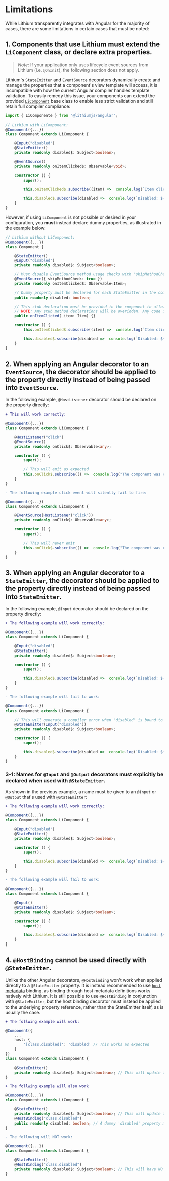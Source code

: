 # Limitations

While Lithium transparently integrates with Angular for the majority of cases, there are some limitations in certain cases that must be noted:

## **1. Components that use Lithium must extend the ```LiComponent``` class, or declare extra properties.**

> _Note_: If your application only uses lifecycle event sources from Lithium (i.e. `@OnInit`), the following section does not apply.

Lithium's ```StateEmitter``` and ```EventSource``` decorators dynamically create and manage the properties that a component's view template will access, it is incompatible with how the current Angular compiler handles template validation. To easily remedy this issue, your components can extend the provided [```LiComponent```](/docs/api-reference.md#licomponent) base class to enable less strict validation and still retain full compiler compliance:

```ts
import { LiComponente } from "@lithiumjs/angular";

// Lithium with LiComponent:
@Component({...})
class Component extends LiComponent {

    @Input("disabled")
    @StateEmitter()
    private readonly disabled$: Subject<boolean>;

    @EventSource()
    private readonly onItemClicked$: Observable<void>;

    constructor () {
        super();

        this.onItemClicked$.subscribe((item) =>  console.log(`Item clicked: ${item.name}`));

        this.disabled$.subscribe(disabled =>  console.log(`Disabled: ${disabled}`));
    }
}
```

However, if using ```LiComponent``` is not possible or desired in your configuration, you **must** instead declare dummy properties, as illustrated in the example below:

```ts
// Lithium without LiComponent:
@Component({...})
class Component {

    @StateEmitter()
    @Input("disabled")
    private readonly disabled$: Subject<boolean>;

    // Must disable EventSource method usage checks with "skipMethodCheck: true"
    @EventSource({ skipMethodCheck: true })
    private readonly onItemClicked$: Observable<Item>;

    // Dummy property must be declared for each StateEmitter in the component.
    public readonly disabled: boolean;

    // This stub declaration must be provided in the component to allow onItemClicked$ to emit when called
    // NOTE: Any stub method declarations will be overidden. Any code inside this stub declaration will not be executed.
    public onItemClicked(_item: Item) {}

    constructor () {
        this.onItemClicked$.subscribe((item) =>  console.log(`Item clicked: ${item.name}`));

        this.disabled$.subscribe(disabled =>  console.log(`Disabled: ${disabled}`));
    }
}
```

## **2. When applying an Angular decorator to an ```EventSource```, the decorator should be applied to the property directly instead of being passed into ```EventSource```.**

In the following example, ```@HostListener``` decorator should be declared on the property directly:

```diff
+ This will work correctly:
```

```ts
@Component({...})
class Component extends LiComponent {

    @HostListener("click")
    @EventSource()
    private readonly onClick$: Observable<any>;

    constructor () {
        super();

        // This will emit as expected
        this.onClick$.subscribe(() =>  console.log("The component was clicked."));
    }
}
```

```diff
- The following example click event will silently fail to fire:
```

```ts
@Component({...})
class Component extends LiComponent {

    @EventSource(HostListener("click"))
    private readonly onClick$: Observable<any>;

    constructor () {
        super();

        // This will never emit
        this.onClick$.subscribe(() =>  console.log("The component was clicked."));
    }
}
```

## **3. When applying an Angular decorator to a ```StateEmitter```, the decorator should be applied to the property directly instead of being passed into ```StateEmitter```.**

In the following example, ```@Input``` decorator should be declared on the property directly:

```diff
+ The following example will work correctly:
```

```ts
@Component({...})
class Component extends LiComponent {

    @Input("disabled")
    @StateEmitter()
    private readonly disabled$: Subject<boolean>;

    constructor () {
        super();

        this.disabled$.subscribe(disabled =>  console.log(`Disabled: ${disabled}`));
    }
}
```

```diff
- The following example will fail to work:
```

```ts
@Component({...})
class Component extends LiComponent {

    // This will generate a compiler error when "disabled" is bound to in a template.
    @StateEmitter(Input("disabled"))
    private readonly disabled$: Subject<boolean>;

    constructor () {
        super();

        this.disabled$.subscribe(disabled =>  console.log(`Disabled: ${disabled}`));
    }
}
```

### **3-1: Names for `@Input` and `@Output` decorators must explicitly be declared when used with `@StateEmitter`.**

As shown in the previous example, a name must be given to an `@Input` or `@Output` that's used with `@StateEmitter`:

```diff
+ The following example will work correctly:
```

```ts
@Component({...})
class Component extends LiComponent {

    @Input("disabled")
    @StateEmitter()
    private readonly disabled$: Subject<boolean>;

    constructor () {
        super();

        this.disabled$.subscribe(disabled =>  console.log(`Disabled: ${disabled}`));
    }
}
```

```diff
- The following example will fail to work:
```

```ts
@Component({...})
class Component extends LiComponent {

    @Input()
    @StateEmitter()
    private readonly disabled$: Subject<boolean>;

    constructor () {
        super();

        this.disabled$.subscribe(disabled =>  console.log(`Disabled: ${disabled}`));
    }
}
```

## **4. ```@HostBinding``` cannot be used directly with ```@StateEmitter```.**

Unlike the other Angular decorators, ```@HostBinding``` won't work when applied directly to a ```@StateEmitter``` property. It is instead recommended to use [```host``` metadata](https://angular.io/guide/styleguide#style-06-03) binding, as binding through host metadata definitions works natively with Lithium. It is still possible to use ```@HostBinding``` in conjunction with ```@StateEmitter```, but the host binding decorator must instead be applied to the underlying property reference, rather than the StateEmitter itself, as is usually the case.

```diff
+ The follwing example will work:
```

```ts
@Component({
    ...
    host: {
        '[class.disabled]': 'disabled' // This works as expected
    }
})
class Component extends LiComponent {

    @StateEmitter()
    private readonly disabled$: Subject<boolean>; // This will update the host metadata above
}
```

```diff
+ The follwing example will also work
```

```ts
@Component({...})
class Component extends LiComponent {

    @StateEmitter()
    private readonly disabled$: Subject<boolean>; // This will update the host binding below
    @HostBinding("class.disabled")
    public readonly disabled: boolean; // A dummy 'disabled' property must be declared to attach the host binding to
}
```

```diff
- The following will NOT work:
```

```ts
@Component({...})
class Component extends LiComponent {

    @StateEmitter()
    @HostBinding("class.disabled")
    private readonly disabled$: Subject<boolean>; // This will have NO effect on the host binding!
}
```